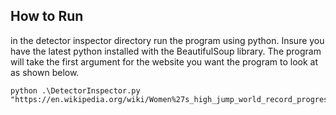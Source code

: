 ## How to Run

in the detector inspector directory run the program using python. Insure you have the latest python installed with the BeautifulSoup library. The program will take the first
argument for the website you want the program to look at as shown below. 

```
python .\DetectorInspector.py "https://en.wikipedia.org/wiki/Women%27s_high_jump_world_record_progression"

```
